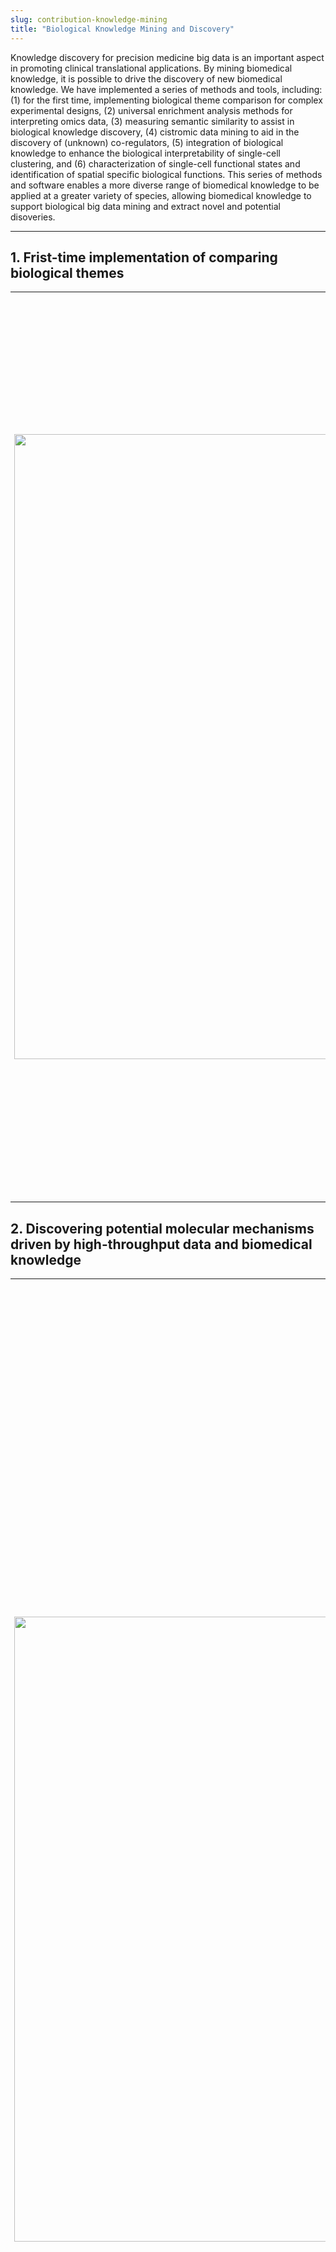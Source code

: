 ```yaml
---
slug: contribution-knowledge-mining
title: "Biological Knowledge Mining and Discovery"
---
```



<style>
    @media only screen and (max-width: 768px) {
        td {
            display: block;
        }
    }
</style>



Knowledge discovery for precision medicine big data is an important aspect in promoting clinical translational applications. By mining biomedical knowledge, it is possible to drive the discovery of new biomedical knowledge. We have implemented a series of methods and tools, including: (1) for the first time, implementing biological theme comparison for complex experimental designs, (2) universal enrichment analysis methods for interpreting omics data, (3) measuring semantic similarity to assist in biological knowledge discovery, (4) cistromic data mining to aid in the discovery of (unknown) co-regulators, (5) integration of biological knowledge to enhance the biological interpretability of single-cell clustering, and (6) characterization of single-cell functional states and identification of spatial specific biological functions. This series of methods and software enables a more diverse range of biomedical knowledge to be applied at a greater variety of species, allowing biomedical knowledge to support biological big data mining and extract novel and potential disoveries.  

<!--
面向精准医学大数据的知识发现是促进临床转化应用的重要方面，通过挖掘生物医学知识能够驱动发现新的生物医学知识。我们实现了一系列方法和工具，包括（1）首次实现针对复杂实验设计比较生物学主题， （2）通用富集分析方法助力通过组学数据挖掘分子机制，（3）语义度量帮助生物学知识发现，（4）顺反子数据挖掘帮助发现（未知）共调控因子，（5）整合生物学知识提升单细胞聚类的生物学可解释性，（6）单细胞功能状态刻画和空间特异性的生物学功能鉴定。这一系列方法和软件使得更加多样化的生物医学知识能够服务应用于更多的物种，让生物医学知识助力生物大数据挖掘，提炼出新颖的和潜在的发现。
-->

----

## 1. Frist-time implementation of comparing biological themes


<table style="border:none; font-size: 90%; width:100%;">
<tr style="border:none;"> 
<td style="border:none;width:25%">

<a href="http://online.liebertpub.com/doi/abs/10.1089/omi.2011.0118"><img src="/images/knowledge-mining/cp-cover.png" width='1000px'/></a>


</td>
<td style="border:none;">


When experimental designs were essentially simple, such as a case-control design, we realized the importance of complex experimental designs involving multiple time points and conditions for studying biomedical issues. We devloped the [clusterProfiler](https://www.bioconductor.org/packages/clusterProfiler) to compare biological themes, and this work was published in [*OMICS: A Journal of Integrative Biology 2012*](http://online.liebertpub.com/doi/abs/10.1089/omi.2011.0118). It has been cited over 20,000 times, making it the most highly cited paper in the journal and one of the top 10 papers among China's highly cited papers from 2011 to 2021. Featuring an extremely user-friendly interface, it allows for specifying complex experimental designs using [formula syntax](https://stat.ethz.ch/R-manual/R-devel/library/stats/html/formula.html), as demonstrated in [*The Innovation 2021*](https://doi.org/10.1016/j.xinn.2021.100141) with data showcasing the different time points with various drug treatments simultaneously. Twelve years after its initial publication, we authored a protocol-type article introducing the functionality of comparing biological themes in comparing disease subtypes, functions of perturbed transcription factors, and cell type annotations using various omics data, including metagenomics, metabolomics, transcriptomics, and single-cell omics. This work was published in [*Nature Protocols 2024*]().

</td>
</tr>
</table>


<!--
在实验设计基本上都是疾病-对照这样简单设计的时候，我们就意识到多时间点、多条件等复杂的实验设计对研究生物医学问题很重要，开发了clusterProfiler以比较生物学主题，这一工作发表于OMICS 2012。引用超过2万次，成为该期刊最高被引论文。支持使用formula形式来指定复杂的实验设计（如The Innovation 2021中展示的不同时间点和药物处理）。 时隔12年，我们撰写了protocol类文章，通过包括宏基因组、代谢组、转录组、单细胞组学在内的多种组学数据，介绍比较生物学主题这一功能在比较疾病亚型、受胁迫扰动转录因子功能和细胞类型注释中的应用，并发表在Nature Protocols 2024。

-->

## 2. Discovering potential molecular mechanisms driven by high-throughput data and biomedical knowledge


<table style="border:none; font-size: 90%; width:100%;">
<tr style="border:none;"> 
<td style="border:none;width:25%">

<a href="https://doi.org/10.1016/j.xinn.2021.100141"><img src="/images/knowledge-mining/graphic-abstract-The-Innovation-2021.jpg" width='1000px'/></a>


</td>
<td style="border:none;">


One of the key aspects of functional genomics research is to identify the biological pathways involved in perturbed genes and propose hypotheses about molecular mechanisms. Gene enrichment analysis is a widely used and effective method. However, it faces challenges such as outdated annotation and lack of support for non-model organisms. We have developed a series of R packages represented by [clusterProfiler](https://www.bioconductor.org/packages/clusterProfiler)  to address these challenges. ClusterProfiler allows for online retrieval of the latest genome annotations, supporting GO and KEGG enrichment analysis for thousands of species; providing a universal interface to support user-provided custom annotations, facilitating analysis of new species and using new functional annotations; allow for the use of genomic regions, enabling enrichment analysis of epigenomic data; [implement comparative analysis of multiple datasets for supporting complex experimental designs](/contribution-knowledge-mining/#1-frist-time-implementation-of-comparing-biological-themes); and provide a tidy interface, making it easier for users to operate, explore and interpret data ([*OMICS: A Journal of Integrative Biology 2012*](http://online.liebertpub.com/doi/abs/10.1089/omi.2011.0118); [*The Innovation 2021*](https://doi.org/10.1016/j.xinn.2021.100141); [*Nature Protocols 2024*]()).


This work has had a significant impact on biomedical research, with over 20,000 citations and integration into more than 40 bioinformatics software tools. It has become one of the indispensable bioinformatics tools for various omics data analyses. We have also extended its application to disease ontology ([*Bioinformatics 2015b*](http://bioinformatics.oxfordjournals.org/cgi/content/abstract/btu684)), medical subject headings ([*Bioinformatics 2018*](https://doi.org/10.1093/bioinformatics/bty410)), and Reactome pathway analysis ([*Molecular BioSystems 2016*](http://pubs.rsc.org/en/Content/ArticleLanding/2016/MB/C5MB00663E)). 


</td>
</tr>
</table>


<!--
如何定位到受扰动的基因所涉及的生物学通路，提出分子机制假说，是功能基因组研究的重要内容之一。基因富集分析是被广泛使用且行之有效的方法，然而存在知识库老旧、缺乏非模式生物支持和知识库单一等问题。我们开发了以clusterProfiler为代表的系列R包，通过在线获取最新的全基因组注释，支持几千个物种的GO和KEGG富集分析；提供通用方法支持用户提供的自定义知识库，便于分析新物种和使用新的功能注释；允许使用基因组位置信息，从而支持了表观基因组数据的富集分析；首次实现了对比分析多组数据的功能，以支持复杂的实验设计；并支持整洁接口，便于用户操作、探索和解读数据。

这一工作对生物医学研究产生了较大的影响，被整合于超过40个同行软件中，成为各种组学数据分析中不可或缺的生物信息学基础工具之一，我们也将其扩展应用于疾病本体学、医学主题词和Reactome通路的分析。
-->



## 3. Measuring gene semantic similarity promotes the discovery of biomedical knowledge


<table style="border:none; font-size: 90%; width:100%;">
<tr style="border:none;"> 
<td style="border:none;width:25%">

<a href="http://bioinformatics.oxfordjournals.org/cgi/content/abstract/26/7/976"><img src="/images/knowledge-mining/semsim.png" width='1000px'/></a>


</td>
<td style="border:none;">


By mining biomedical knowledge, new biomedical knowledge can be discovered. Calculating gene functional similarity using biomedical knowledge plays a crucial role in this process. It quantifies biomedical knowledge mathematically to measure the similarity between geens. Similarity entities share similar functions and behaviors, which form the basis for solving a wide range of real-world problems, including predicting and inferring aspects such as gene function, localization, and interactions, as well as analyzing diseases and drugs (including drug repurposing). 

We developed the software tool [GOSemSim](https://www.bioconductor.org/packages/GOSemSim) based on gene ontology, which implements multiple information content-based algorithms and graph-based algorithms. This work was published in [*Bioinformatics 2010*](http://bioinformatics.oxfordjournals.org/cgi/content/abstract/26/7/976) and as a chapter in [*Stem Cell Transcriptional Networks (2nd edition) 2020*](http://dx.doi.org/10.1007/978-1-0716-0301-7_11). We extended this work to a broader range of biomedical knowledge, supporting the measurement of gene similarity from perspectives such as diseases ([*Bioinformatics 2015b*](http://bioinformatics.oxfordjournals.org/cgi/content/abstract/btu684)), phenotypes, and medical subject headings ([*Bioinformatics 2018*](https://doi.org/10.1093/bioinformatics/bty410)). 


</td>
</tr>
</table>


<!--
通过挖掘生物医学知识能够驱动发现新的生物医学知识。其中利用生物医学知识计算基因的功能相似性起着至关重要的作用，它通过数学方式量化生物医学知识，以度量基因之间的相似性。相似的东西拥有相似的功能和行为，这是解决大量现实问题的基础，包括基因的功能、定位和相互作用等方面的预测和推断，以及疾病和药物的分析（包括药物功能重定位）等。我们基于基因本体学知识开发了软件工具GOSemSim，实现了多个基于信息含量的算法和基于图结构的算法，该工作发表于Bioinformatics 2010, 26(7):976-978，并受到主编Benjamin Kidder教授的邀请，在《Stem Cell Transcriptional Networks》（第二版）一书中撰写一章介绍这一工作（Methods in Molecular Biology 2020, 2117:207-215）。申请人将这一工作扩展到更为广泛的生物医学知识，支持基于疾病、表型和医学主题词等生物医学知识度量基因的相似性。
-->


## 4. Annotation, visualization, data mining of cistrome data


<table style="border:none; font-size: 90%; width:100%;">
<tr style="border:none;"> 
<td style="border:none;width:25%">

<a href="https://academic.oup.com/bioinformatics/article/31/14/2382/255379"><img src="/images/knowledge-mining/chipseeker.png" width='1000px'/></a>


</td>
<td style="border:none;">

Cistrome refers to the set of cis-acting targets of trans-acting factors at the genome-wide scale, including transcription factor binding sites and the genomic locations of histone modifications. The cis-regulatory information can be obtained at the genome-wide level through techniques such as ChIP-seq, DNase-seq, and ATAC-seq. The key to bridging upstream (determining locations) and downstream analysis (functional studies) lies in annotating the genomic positional information. On the other hand, most tools are designed for individual datasets. With the proliferation of cistromic technologies and the accumulation of public data, comparing multiple datasets, mining public data, and identifying (unknown) co-regulators of transcription factors are critical for comprehensive understanding of cistrome interactions. To address these issues, we developed the [ChIPseeker](https://www.bioconductor.org/packages/ChIPseeker) package for annotation and comparision, integrated with the GEO database to allow users to infer potential co-transcription factors or protein complexes through data mining. This work was published in [Bioinformatics 2015a](http://bioinformatics.oxfordjournals.org/cgi/content/abstract/btv145). ChIPseeker has been widely applied to various cistromic datasets and is listed as a key step in the anlysis of [DNase-seq](https://doi.org/10.1093/bib/bby057) and [ATAC-seq](https://informatics.fas.harvard.edu/atac-seq-guidelines.html) data. We also published a protocol article ([*Current Protocols 2022*](https://doi.org/10.1002/cpz1.585)) introducing the analysis application of ChIPseeker in various different epigenomic datasets.

</td>
</tr>
</table>


<!--
顺反组（cistrome）指反式作用因子在全基因组尺度下的顺式作用靶点集合，包括转录作用因子结合位点和组蛋白修饰在全基因组上的位置。顺式调控信息可由ChIP-seq、DNase-seq和ATAC-seq在全基因组水平上获取，衔接上游（确定位置）和下游分析（功能研究）的重点在于对基因组位置信息进行注释。另一方面，大多数的工具针对单一的数据集而设计，随着顺反组技术的普及和公共数据的积累，比较多组数据、挖掘公共数据，鉴定反式作用因子的（未知）共同调控因子，是全面理解顺反子相互作用的关键。针对这些问题，我们开发了ChIPseeker包，进行注释和比较，并整合了GEO数据库，以允许用户通过数据挖掘，推断出潜在的共转录因子或蛋白复合体。该工作发表于Bioinformatics 2015a。ChIPseeker被广泛应用于各种顺反组数据，被列为DNase-seq和ATAC-seq数据分析指南的关键步骤。我们也撰写了protocol文章介绍于ChIPseeker在各种不同的表观基因组学数据中的分析应用。
-->

## 5. Integrating biological knowledge to enhance the biological interpretability of single-cell clustering


<table style="border:none; font-size: 90%; width:100%;">
<tr style="border:none;"> 
<td style="border:none;width:25%">

<a href="https://github.com/YuLab-SMU/MSGNN/"><img src="/images/knowledge-mining/msgnn.png" width='1000px'/></a>


</td>
<td style="border:none;">


Clustering is a key step in bridging upstream and downstream analyses in single-cell analysis, and accurate clustering is crucial for downstream analysis. Currently, the most common clustering methods rely on graph-based community detection approaches. We propose integrating biological knowledge as attributes of graph nodes to obtain clustering results that are more aligned with biological interpretations. We have implemented the [MSGNN](https://github.com/YuLab-SMU/MSGNN/) tool based on graph neural networks to enhance the biological interpretation of complex data. 


</td>
</tr>
</table>


<!--
聚类是衔接单细胞上下游分析的关键步骤，准确聚类对下游分析至关重要。当前最常见的聚类方法都是基于图的社区发现方法，我们提出将生物学知识作为网络图节点属性进行融合，从而可以得到更符合生物学解释的聚类结果。我们基于图神经网络实现了MSGNN工具，以增强对复杂数据的生物学解读。
-->

## 6. Identification of spatial variable biological functions


<table style="border:none; font-size: 90%; width:100%;">
<tr style="border:none;"> 
<td style="border:none;width:25%">

<a href="https://github.com/YuLab-SMU/SVP/"><img src="/images/knowledge-mining/svp.png" width='1000px'/></a>


</td>
<td style="border:none;">


Identification of biological functions with spatial specific distributions involves identifying genes with high spatial variability, followed by enrichment analysis to characterize these functions. We propose a new method for characterizing cell functional states as well as a general approach for identifying spatial highly variable features. The [SVP](https://github.com/YuLab-SMU/SVP/) package has been developed to implement these two methods, enabling the characterization of various biological functions, including biological pathways, and identifying whether these functions exhibit spatial distribution specificity. 

</td>
</tr>
</table>


<!--
当前对具有空间特异性分布的生物学功能的鉴定，主流方法是通过鉴定空间高变异性的基因，再衔接富集分析进行生物学功能的刻画。我们提出了通过单细胞转录组数据进行细胞功能状态的刻画方法，以及通用的空间高可变特征鉴定方法。开发了SVP包实现这两个方法，可以对包括生物学通路在内的各种生物学功能进行状态刻画，再鉴定这些功能是否具有空间分布的特异性。
-->


## Comments from the academic community



> Users familiar with R/Bioconductor have several R packages to perform epigenomic enrichment analysis. **ChIPseeker** (Yu et al., 2015) provides a variety of functions for annotating user-provided ROIs in BED format by proximity to the nearby genes, finding overlaps with epigenomic regions, performing gene-centric and epigenomic enrichment analysis. **ChIPseeker** employs permutation strategy to calculate overlap enrichment p-values. **ChIPseeker** provides access to multi-organism epigenomic datasets from GEO (Gene Expression Omnibus), expanding enrichment analysis to species other than human. Coupled with excellent visualization capabilities, **ChIPseeker** is a well-designed tool with complete functionality for the interpretation of genome-wide ROIs.
>
> -- Excerpt from the article: [Epigenomic annotation-based interpretation of genomic data: from enrichment analysis to machine learning](https://academic.oup.com/bioinformatics/article/33/20/3323/3892391), **_Bioinformatics_**, 2017, 33(20):3323-3330. 




## Publications


<font size="3">


+ Q Wang<sup>#</sup>, M Li<sup>#</sup>, T Wu, L Zhan, L Li, M Chen, W Xie, Z Xie, E Hu, S Xu, __G Yu__<sup>\*</sup>. [Exploring epigenomic datasets by ChIPseeker](https://doi.org/10.1002/cpz1.585). __*Current Protocols*__, 2022, 2(10): e585. 
+ N Sato, Y Tamada, __G Yu__, Y Okuno<sup>\*</sup>. [CBNplot: Bayesian network plots for enrichment analysis](https://doi.org/10.1093/bioinformatics/btac175). __*Bioinformatics*__. 2022, 38(10):2959-2960.
+ T Wu<sup>#</sup>, E Hu<sup>#</sup>, S Xu, M Chen, P Guo, Z Dai, T Feng, L Zhou, W Tang, L Zhan, X Fu, S Liu, X Bo<sup>\*</sup>, **G Yu**<sup>\*</sup>. [clusterProfiler 4.0: A universal enrichment tool for interpreting omics data](https://doi.org/10.1016/j.xinn.2021.100141). **_The Innovation_**. 2021, 2(3):100141.
+ **Yu G**. [Gene Ontology Semantic Similarity Analysis Using GOSemSim](http://dx.doi.org/10.1007/978-1-0716-0301-7_11). In: Kidder B. (eds) Stem Cell Transcriptional Networks. ***Methods in Molecular Biology***, 2020, 2117:207-215. Humana, New York, NY.
+ Z Hao, D Lv, Y Ge, J Shi, D Weijers, __G Yu__<sup>\*</sup>, J Chen<sup>\*</sup>. [RIdeogram: drawing SVG graphics to visualize and map genome-wide data on the idiograms](https://peerj.com/articles/cs-251/). __*PeerJ Computer Science*__. 2020, 6:e251. 
+ __G Yu__. [Using meshes for MeSH term enrichment and semantic analyses](https://doi.org/10.1093/bioinformatics/bty410). __*Bioinformatics*__. 2018, 34(21):3766-3767.
+ __G Yu__, QY He<sup>\*</sup>. [ReactomePA: an R/Bioconductor package for reactome pathway analysis and visualization](http://pubs.rsc.org/en/Content/ArticleLanding/2016/MB/C5MB00663E). __*Molecular BioSystems*__. 2016, 12(2):477-479. 
+ __G Yu__<sup>\*</sup>, LG Wang, QY He<sup>\*</sup>. [ChIPseeker: an R/Bioconductor package for ChIP peak annotation, comparision and visualization](http://bioinformatics.oxfordjournals.org/cgi/content/abstract/btv145). __*Bioinformatics*__. 2015, 31(14):2382-2383.
+	__G Yu__<sup>\*</sup>, LG Wang, GR Yan, QY He<sup>\*</sup>. [DOSE: an R/Bioconductor package for Disease Ontology Semantic and Enrichment analysis](http://bioinformatics.oxfordjournals.org/cgi/content/abstract/btu684). __*Bioinformatics*__. 2015, 31(4):608-609.
+	__G Yu__, LG Wang, Y Han, QY He<sup>\*</sup>. [clusterProfiler: an R package for comparing biological themes among gene clusters](http://online.liebertpub.com/doi/abs/10.1089/omi.2011.0118). __*OMICS: A Journal of Integrative Biology*__. 2012, 16(5):284-287. 
+ __G Yu__, QY He<sup>\*</sup>. [Functional similarity analysis of human virus-encoded miRNAs](https://jclinbioinformatics.biomedcentral.com/articles/10.1186/2043-9113-1-15). __*Journal of Clinical Bioinformatics*__, 2011, 1(1):15.
+ __G Yu__<sup>#</sup>, CL Xiao<sup>#</sup>, X Bo, CH Lu, Y Qin, S Zhan, QY He<sup>\*</sup>. [A new method for measuring functional similarity of microRNAs](http://www.jiomics.com/index.php/jio/article/view/21). __*Journal of Integrated OMICS*__, 2011, 1(1):49-54.
+ __G Yu__<sup>#</sup>, F Li<sup>#</sup>, Y Qin, X Bo<sup>\*</sup>, Y Wu, S Wang<sup>\*</sup>. [GOSemSim: an R package for measuring semantic similarity among GO terms and gene products](http://bioinformatics.oxfordjournals.org/cgi/content/abstract/26/7/976). __*Bioinformatics*__. 2010, 26(7):976-978.

</font>
